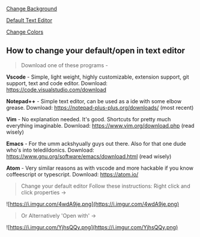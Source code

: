 [Change Background](https://xcruxiex.github.io/How-To/Change-Background)

[Default Text Editor](https://xcruxiex.github.io/How-To/Default-Text-Editor)

[Change Colors](https://xcruxiex.github.io/How-To/Change-Colors)

## **How to change your default/open in text editor**

> Download one of these programs -

**Vscode** - Simple, light weight, highly customizable, extension support, git support, text and code editor. 
Download: <https://code.visualstudio.com/download>

**Notepad++** - Simple text editor, can be used as a ide with some elbow grease. 
Download: <https://notepad-plus-plus.org/downloads/> (most recent)

**Vim** - No explanation needed. It's good. Shortcuts for pretty much everything imaginable.
Download: <https://www.vim.org/download.php> (read wisely)

**Emacs** - For the umm ackshyually guys out there. Also for that one dude who's into teledildonics. 
Download: <https://www.gnu.org/software/emacs/download.html> (read wisely)

**Atom** - Very similar reasons as with vscode and more hackable if you know coffeescript or typescript.
Download: <https://atom.io/>

> Change your default editor
Follow these instructions: 
Right click and click properties → 

![https://i.imgur.com/4wdA9je.png](https://i.imgur.com/4wdA9je.png)

> Or Alternatively 'Open with' →

![https://i.imgur.com/YjhsQQy.png](https://i.imgur.com/YjhsQQy.png)
